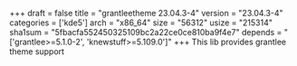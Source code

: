 +++
draft = false
title = "grantleetheme 23.04.3-4"
version = "23.04.3-4"
categories = ['kde5']
arch = "x86_64"
size = "56312"
usize = "215314"
sha1sum = "5fbacfa552450325109bc2a22ce0ce810ba9f4e7"
depends = "['grantlee>=5.1.0-2', 'knewstuff>=5.109.0']"
+++
This lib provides grantlee theme support